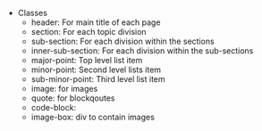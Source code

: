 - Classes
  - header: For main title of each page
  - section: For each topic division
  - sub-section: For each division within the sections
  - inner-sub-section: For each division within the sub-sections
  - major-point: Top level list item
  - minor-point: Second level lists item
  - sub-minor-point: Third level list item
  - image: for images
  - quote: for blockqoutes
  - code-block:
  - image-box: div to contain images
